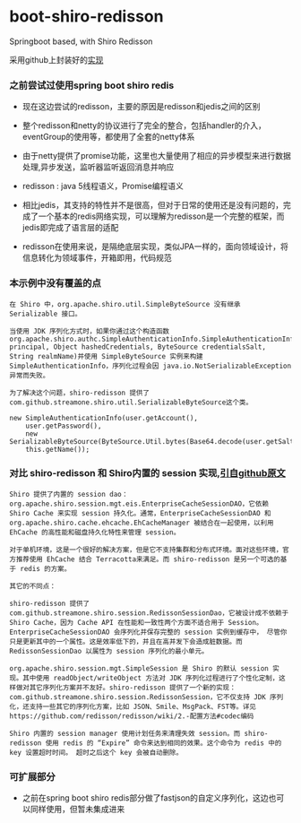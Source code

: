 # boot-shiro-redisson
Springboot based, with Shiro Redisson

采用github上封装好的[实现](https://github.com/streamone/shiro-redisson/wiki/%E4%B8%AD%E6%96%87)

### 之前尝试过使用spring boot shiro redis
- 现在这边尝试的redisson，主要的原因是redisson和jedis之间的区别

- 整个redisson和netty的协议进行了完全的整合，包括handler的介入，eventGroup的使用等，都使用了全套的netty体系

- 由于netty提供了promise功能，这里也大量使用了相应的异步模型来进行数据处理,异步发送，监听器监听返回消息并响应

-  redisson : java 5线程语义，Promise编程语义

- 相比jedis，其支持的特性并不是很高，但对于日常的使用还是没有问题的，完成了一个基本的redis网络实现，可以理解为redisson是一个完整的框架，而jedis即完成了语言层的适配

- redisson在使用来说，是隔绝底层实现，类似JPA一样的，面向领域设计，将信息转化为领域事件，开箱即用，代码规范

### 本示例中没有覆盖的点
```text
在 Shiro 中，org.apache.shiro.util.SimpleByteSource 没有继承 Serializable 接口。

当使用 JDK 序列化方式时，如果你通过这个构造函数 org.apache.shiro.authc.SimpleAuthenticationInfo.SimpleAuthenticationInfo(Object principal, Object hashedCredentials, ByteSource credentialsSalt, String realmName)并使用 SimpleByteSource 实例来构建SimpleAuthenticationInfo，序列化过程会因 java.io.NotSerializableException异常而失败。

为了解决这个问题，shiro-redisson 提供了 com.github.streamone.shiro.util.SerializableByteSource这个类。

new SimpleAuthenticationInfo(user.getAccount(),
    user.getPassword(),
    new SerializableByteSource(ByteSource.Util.bytes(Base64.decode(user.getSalt()))),
    this.getName());

```

### 对比 shiro-redisson 和 Shiro内置的 session 实现,[引自github原文](https://github.com/streamone/shiro-redisson/wiki/%E4%B8%AD%E6%96%87)
```text
Shiro 提供了内置的 session dao：org.apache.shiro.session.mgt.eis.EnterpriseCacheSessionDAO，它依赖 Shiro Cache 来实现 session 持久化。通常，EnterpriseCacheSessionDAO 和 org.apache.shiro.cache.ehcache.EhCacheManager 被结合在一起使用，以利用 EhCache 的高性能和磁盘持久化特性来管理 session。

对于单机环境，这是一个很好的解决方案，但是它不支持集群和分布式环境。面对这些环境，官方推荐使用 EhCache 结合 Terracotta来满足。而 shiro-redisson 是另一个可选的基于 redis 的方案。

其它的不同点：

shiro-redisson 提供了 com.github.streamone.shiro.session.RedissonSessionDao，它被设计成不依赖于 Shiro Cache，因为 Cache API 在性能和一致性两个方面不适合用于 Session。
EnterpriseCacheSessionDAO 会序列化并保存完整的 session 实例到缓存中， 尽管你只是更新其中的一个属性。这是效率低下的，并且在高并发下会造成脏数据。而 RedissonSessionDao 以属性为 session 序列化的最小单元。

org.apache.shiro.session.mgt.SimpleSession 是 Shiro 的默认 session 实现。其中使用 readObject/writeObject 方法对 JDK 序列化过程进行了个性化定制，这样做对其它序列化方案并不友好。shiro-redisson 提供了一个新的实现：com.github.streamone.shiro.session.RedissonSession，它不仅支持 JDK 序列化，还支持一些其它的序列化方案，比如 JSON、Smile、MsgPack、FST等。详见 https://github.com/redisson/redisson/wiki/2.-配置方法#codec编码

Shiro 内置的 session manager 使用计划任务来清理失效 session。而 shiro-redisson 使用 redis 的 “Expire” 命令来达到相同的效果。这个命令为 redis 中的 key 设置超时时间。 超时之后这个 key 会被自动删除。
```


### 可扩展部分
- 之前在spring boot shiro redis部分做了fastjson的自定义序列化，这边也可以同样使用，但暂未集成进来